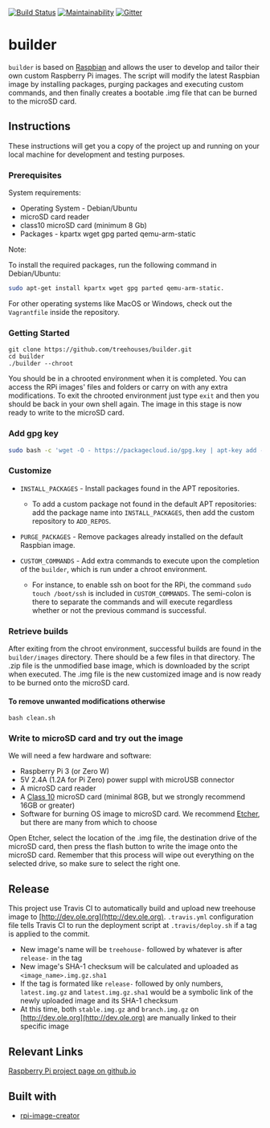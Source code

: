 [![Build Status](https://travis-ci.org/treehouses/builder.svg?branch=master)](https://travis-ci.org/treehouses/builder) [![Maintainability](https://api.codeclimate.com/v1/badges/748aa39277c63aa17d1a/maintainability)](https://codeclimate.com/github/treehouses/builder/maintainability) [![Gitter](https://badges.gitter.im/Join%20Chat.svg)](https://gitter.im/treehouses/Lobby?utm_source=badge&utm_medium=badge&utm_campaign=pr-badge&utm_content=badge)

# builder

`builder` is based on [Raspbian](https://www.raspbian.org/) and
allows the user to develop and tailor their own custom Raspberry Pi images.
The script will modify the latest Raspbian image by installing packages,
purging packages and executing custom commands, and then finally
creates a bootable .img file that can be burned to the microSD card.

## Instructions

These instructions will get you a copy of the project up and
running on your local machine for development and testing purposes.

### Prerequisites

System requirements:

* Operating System - Debian/Ubuntu
* microSD card reader
* class10 microSD card (minimum 8 Gb)
* Packages - kpartx wget gpg parted qemu-arm-static

Note:

To install the required packages, run the following command in Debian/Ubuntu:

```bash
sudo apt-get install kpartx wget gpg parted qemu-arm-static.
```

For other operating systems like MacOS or Windows, check out the `Vagrantfile` inside the repository.

### Getting Started

```
git clone https://github.com/treehouses/builder.git
cd builder
./builder --chroot
```

You should be in a chrooted environment when it is completed.
You can access the RPi images' files and folders or carry on with any extra modifications.
To exit the chrooted environment just type `exit` and
then you should be back in your own shell again.
The image in this stage is now ready to write to the microSD card.

### Add gpg key

```bash
sudo bash -c 'wget -O - https://packagecloud.io/gpg.key | apt-key add -'
```

### Customize

* `INSTALL_PACKAGES` - Install packages found in the APT repositories.

  * To add a custom package not found in the default APT repositories:
    add the package name into `INSTALL_PACKAGES`,
    then add the custom repository to `ADD_REPOS`.

* `PURGE_PACKAGES` - Remove packages already installed on the default Raspbian image.

* `CUSTOM_COMMANDS` - Add extra commands to execute upon the completion of
  the `builder`, which is run under a chroot environment.

  * For instance, to enable ssh on boot for the RPi,
    the command `sudo touch /boot/ssh` is included in `CUSTOM_COMMANDS`.
    The semi-colon is there to separate the commands and
    will execute regardless whether or not the previous command is successful.

### Retrieve builds

After exiting from the chroot environment, successful builds
are found in the `builder/images` directory.
There should be a few files in that directory.
The .zip file is the unmodified base image,
which is downloaded by the script when executed.
The .img file is the new customized image and
is now ready to be burned onto the microSD card.

#### To remove unwanted modifications otherwise

`bash clean.sh`

### Write to microSD card and try out the image

We will need a few hardware and software:

* Raspberry Pi 3 (or Zero W)
* 5V 2.4A (1.2A for Pi Zero) power suppl with microUSB connector
* A microSD card reader
* A [Class 10](https://www.sdcard.org/developers/overview/speed_class/index.html)
  microSD card (minimal 8GB, but we strongly recommend 16GB or greater)
* Software for burning OS image to microSD card. We recommend [Etcher](https://etcher.io),
  but there are many from which to choose

Open Etcher, select the location of the .img file,
the destination drive of the microSD card,
then press the flash button to write the image onto the microSD card.
Remember that this process will wipe out everything on the selected drive,
so make sure to select the right one.

## Release

This project use Travis CI to automatically build and upload new treehouse image
to [http://dev.ole.org](http://dev.ole.org). `.travis.yml` configuration file
tells Travis CI to run the deployment script at `.travis/deploy.sh`
if a tag is applied to the commit.

* New image's name will be `treehouse-` followed by
  whatever is after `release-` in the tag
* New image's SHA-1 checksum will be calculated and uploaded as `<image_name>.img.gz.sha1`
* If the tag is formated like `release-` followed by only numbers,
  `latest.img.gz` and `latest.img.gz.sha1` would be a symbolic link of
  the newly uploaded image and its SHA-1 checksum
* At this time, both `stable.img.gz` and `branch.img.gz` on [http://dev.ole.org](http://dev.ole.org)
  are manually linked to their specific image

## Relevant Links

[Raspberry Pi project page on github.io](https://open-learning-exchange.github.io/#!pages/robots/rbts-raspberry-pi.md)

## Built with

* [rpi-image-creator](https://github.com/ImmobilienScout24/rpi-image-creator)
